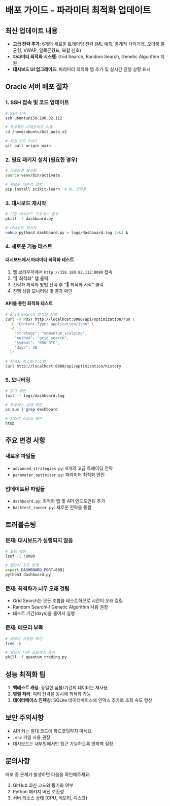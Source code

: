 # 배포 가이드 - 파라미터 최적화 업데이트

## 최신 업데이트 내용
- **고급 전략 추가**: 6개의 새로운 트레이딩 전략 (ML 예측, 통계적 차익거래, 오더북 불균형, VWAP, 일목균형표, 복합 신호)
- **파라미터 최적화 시스템**: Grid Search, Random Search, Genetic Algorithm 지원
- **대시보드 UI 업그레이드**: 파라미터 최적화 탭 추가 및 실시간 진행 상황 표시

## Oracle 서버 배포 절차

### 1. SSH 접속 및 코드 업데이트
```bash
# SSH 접속
ssh ubuntu@158.180.82.112

# 프로젝트 디렉토리로 이동
cd /home/ubuntu/bit_auto_v2

# 최신 코드 Pull
git pull origin main
```

### 2. 필요 패키지 설치 (필요한 경우)
```bash
# 가상환경 활성화
source venv/bin/activate

# 새로운 의존성 설치
pip install scikit-learn  # ML 전략용
```

### 3. 대시보드 재시작
```bash
# 기존 대시보드 프로세스 종료
pkill -f dashboard.py

# 대시보드 재시작
nohup python3 dashboard.py > logs/dashboard.log 2>&1 &
```

### 4. 새로운 기능 테스트

#### 대시보드에서 파라미터 최적화 테스트
1. 웹 브라우저에서 `http://158.180.82.112:8080` 접속
2. "🎯 최적화" 탭 클릭
3. 전략과 최적화 방법 선택 후 "🚀 최적화 시작" 클릭
4. 진행 상황 모니터링 및 결과 확인

#### API를 통한 최적화 테스트
```bash
# Grid Search 최적화 실행
curl -X POST http://localhost:8080/api/optimization/run \
  -H "Content-Type: application/json" \
  -d '{
    "strategy": "momentum_scalping",
    "method": "grid_search",
    "symbol": "KRW-BTC",
    "days": 30
  }'

# 최적화 히스토리 조회
curl http://localhost:8080/api/optimization/history
```

### 5. 모니터링
```bash
# 로그 확인
tail -f logs/dashboard.log

# 프로세스 상태 확인
ps aux | grep dashboard

# 시스템 리소스 확인
htop
```

## 주요 변경 사항

### 새로운 파일들
- `advanced_strategies.py`: 6개의 고급 트레이딩 전략
- `parameter_optimizer.py`: 파라미터 최적화 엔진

### 업데이트된 파일들
- `dashboard.py`: 최적화 탭 및 API 엔드포인트 추가
- `backtest_runner.py`: 새로운 전략들 통합

## 트러블슈팅

### 문제: 대시보드가 실행되지 않음
```bash
# 포트 확인
lsof -i :8080

# 필요시 포트 변경
export DASHBOARD_PORT=8081
python3 dashboard.py
```

### 문제: 최적화가 너무 오래 걸림
- Grid Search는 모든 조합을 테스트하므로 시간이 오래 걸림
- Random Search나 Genetic Algorithm 사용 권장
- 테스트 기간(days)을 줄여서 실행

### 문제: 메모리 부족
```bash
# 메모리 사용량 확인
free -h

# 필요시 다른 프로세스 중지
pkill -f quantum_trading.py
```

## 성능 최적화 팁

1. **백테스트 캐싱**: 동일한 심볼/기간의 데이터는 재사용
2. **병렬 처리**: 여러 전략을 동시에 최적화 가능
3. **데이터베이스 인덱싱**: SQLite 데이터베이스에 인덱스 추가로 조회 속도 향상

## 보안 주의사항

- API 키는 절대 코드에 하드코딩하지 마세요
- `.env` 파일 사용 권장
- 대시보드는 내부망에서만 접근 가능하도록 방화벽 설정

## 문의사항
배포 중 문제가 발생하면 다음을 확인해주세요:
1. GitHub 최신 코드와 동기화 여부
2. Python 패키지 버전 호환성
3. 서버 리소스 상태 (CPU, 메모리, 디스크)